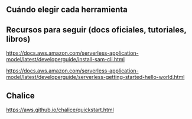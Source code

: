 ## Cuándo elegir cada herramienta

## Recursos para seguir (docs oficiales, tutoriales, libros)


https://docs.aws.amazon.com/serverless-application-model/latest/developerguide/install-sam-cli.html

https://docs.aws.amazon.com/serverless-application-model/latest/developerguide/serverless-getting-started-hello-world.html


## Chalice
https://aws.github.io/chalice/quickstart.html